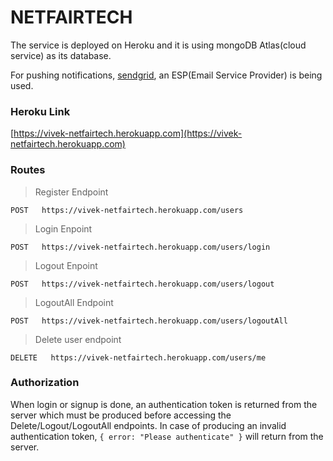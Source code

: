 # NETFAIRTECH

The service is deployed on Heroku and it is using mongoDB Atlas(cloud service) as its database.

For pushing notifications, [sendgrid](https://sendgrid.com/), an ESP(Email Service Provider) is being used.

### Heroku Link

[https://vivek-netfairtech.herokuapp.com](https://vivek-netfairtech.herokuapp.com)

### Routes

> Register Endpoint
```
POST   https://vivek-netfairtech.herokuapp.com/users
```

> Login Enpoint
```
POST   https://vivek-netfairtech.herokuapp.com/users/login
```

> Logout Enpoint
```
POST   https://vivek-netfairtech.herokuapp.com/users/logout
```

> LogoutAll Endpoint
```
POST   https://vivek-netfairtech.herokuapp.com/users/logoutAll
```

> Delete user endpoint
```
DELETE   https://vivek-netfairtech.herokuapp.com/users/me
```

### Authorization

When login or signup is done, an authentication token is returned from the server which must be produced before accessing the Delete/Logout/LogoutAll endpoints. In case of
producing an invalid authentication token, `{ error: "Please authenticate" }` will return from the server.
